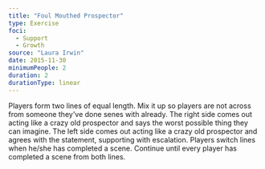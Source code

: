 ```yaml
---
title: "Foul Mouthed Prospector"
type: Exercise
foci:
  - Support
  - Growth
source: "Laura Irwin"
date: 2015-11-30
minimumPeople: 2
duration: 2
durationType: linear
---
```

Players form two lines of equal length. Mix it up so players are not across from someone they've done senes with already.
The right side comes out acting like a crazy old prospector and says the worst possible thing they can imagine.
The left side comes out acting like a crazy old prospector and agrees with the statement, supporting with escalation.
Players switch lines when he/she has completed a scene. Continue until every player has completed a scene from both lines.
